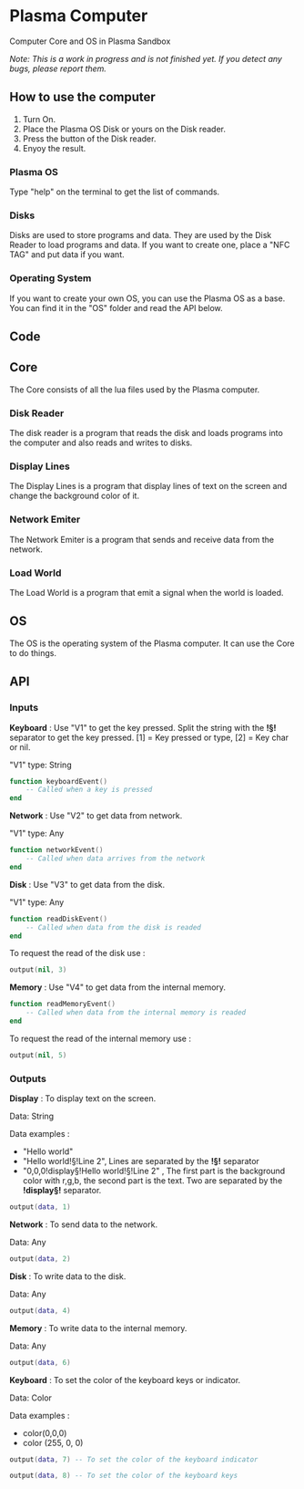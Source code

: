 # __Plasma Computer__

Computer Core and OS in Plasma Sandbox

_Note: This is a work in progress and is not finished yet. If you detect any bugs, please report them._

## How to use the computer

1. Turn On.
2. Place the Plasma OS Disk or yours on the Disk reader.
3. Press the button of the Disk reader.
4. Enyoy the result.

### Plasma OS

Type "help" on the terminal to get the list of commands.

### Disks

Disks are used to store programs and data. They are used by the Disk Reader to load programs and data. If you want to create one, place a "NFC TAG" and put data if you want.

### Operating System

If you want to create your own OS, you can use the Plasma OS as a base. You can find it in the "OS" folder and read the API below.

## __Code__

## Core

The Core consists of all the lua files used by the Plasma computer.

### Disk Reader

The disk reader is a program that reads the disk and loads programs into the computer and also reads and writes to disks.

### Display Lines

The Display Lines is a program that display lines of text on the screen and change the background color of it.

### Network Emiter

The Network Emiter is a program that sends and receive data from the network.

### Load World

The Load World is a program that emit a signal when the world is loaded.

## OS

The OS is the operating system of the Plasma computer. It can use the Core to do things.

## __API__

### Inputs

__Keyboard__ :
Use "V1" to get the key pressed.
Split the string with the __!§!__ separator to get the key pressed.
[1] = Key pressed or type, [2] = Key char or nil.

"V1" type: String

```lua
function keyboardEvent()
    -- Called when a key is pressed
end
```
  
__Network__ :
Use "V2" to get data from network.

"V1" type: Any

```lua
function networkEvent()
    -- Called when data arrives from the network
end
```

__Disk__ :
Use "V3" to get data from the disk.

"V1" type: Any

```lua
function readDiskEvent()
    -- Called when data from the disk is readed
end
```

To request the read of the disk use :

```lua
output(nil, 3)
```

__Memory__ :
Use "V4" to get data from the internal memory.

```lua
function readMemoryEvent()
    -- Called when data from the internal memory is readed
end
```

To request the read of the internal memory use :

```lua
output(nil, 5)
```

### Outputs

__Display__ :
To display text on the screen.

Data: String

Data examples :

- "Hello world"
- "Hello world!§!Line 2", Lines are separated by the __!§!__ separator
- "0,0,0!display§!Hello world!§!Line 2" , The first part is the background color with r,g,b, the second part is the text. Two are separated by the __!display§!__ separator.

```lua
output(data, 1)
```

__Network__ :
To send data to the network.

Data: Any

```lua
output(data, 2)
```

__Disk__ :
To write data to the disk.

Data: Any

```lua
output(data, 4)
```

__Memory__ :
To write data to the internal memory.

Data: Any

```lua
output(data, 6)
```

__Keyboard__ :
To set the color of the keyboard keys or indicator.

Data: Color

Data examples :

- color(0,0,0)
- color (255, 0, 0)

```lua
output(data, 7) -- To set the color of the keyboard indicator
```

```lua
output(data, 8) -- To set the color of the keyboard keys
```